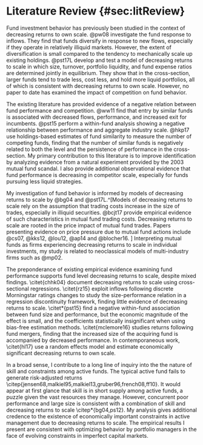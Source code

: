 # Literature Review {#sec:litReview}

Fund investment behavior has previously been studied in the context of decreasing returns to own scale. @pw08 investigate the fund response to inflows. They find that funds diversify in response to new flows, especially if they operate in relatively illiquid markets. However, the extent of diversification is small compared to the tendency to mechanically scale up existing holdings. @pst17L develop and test a model of decreasing returns to scale in which size, turnover, portfolio liquidity, and fund expense ratios are determined jointly in equilibrium. They show that in the cross-section, larger funds tend to trade less, cost less, and hold more liquid portfolios, all of which is consistent with decreasing returns to own scale. However, no paper to date has examined the impact of competition on fund behavior.

The existing literature has provided evidence of a negative relation between fund performance and competition. @ww11 find that entry by similar funds is associated with decreased flows, performance, and increased exit for incumbents.
@pst15 perform a within-fund analysis showing a negative relationship between performance and aggregate industry scale. 
@hkp17 use holdings-based estimates of fund similarity to measure the number of competing funds, finding that the number of similar funds is negatively related to both the level and the persistence of performance in the cross-section. My primary contribution to this literature is to improve identification by analyzing evidence from a natural experiment provided by the 2003 mutual fund scandal. I also provide additional observational evidence that fund performance is decreasing in competitor scale, especially for funds pursuing less liquid strategies.

My investigation of fund behavior is informed by models of decreasing returns to scale by @bg04 and @pst17L.^[Models of decreasing returns to scale rely on the assumption that trading costs increase in the size of trades, especially in illiquid securities. @bcjt17 provide empirical evidence of such characteristics in mutual fund trading costs. Decreasing returns to scale are rooted in the price impact of mutual fund trades. Papers presenting evidence on price pressure due to mutual fund actions include @cs07, @kks12, @lou12, @ap14 and @blocher16. ] Interpreting mutual funds as firms experiencing decreasing returns to scale in individual investments, my study is related to neoclassical models of multi-industry firms such as @mp02.

The preponderance of existing empirical evidence examining fund performance supports fund level decreasing returns to scale, despite mixed findings. \citet{chhk04} document decreasing returns to scale using cross-sectional regressions. \citet{rz15} exploit inflows following discrete Morningstar ratings changes to study the size-performance relation in a regression discontinuity framework, finding little evidence of decreasing returns to scale. \citet*{pst15} find a negative within-fund association between fund size and performance, but the economic magnitude of the effect is small, and the coefficients statistically insignificant when using bias-free estimation methods. \citet{mclemore16} studies returns following fund mergers, finding that the increased size of the acquiring fund is accompanied by decreased performance. In contemporaneous work, \citet{hl17} use a random effects model and estimate economically significant decreasing returns to own scale. 

In a broad sense, I contribute to a long line of inquiry into the the nature of skill and constraints among active funds. The typical active fund fails to generate risk-adjusted returns \citep{jensen68,malkiel95,malkiel13,gruber96,french08,ff10}. It would appear at first glance that skill is in short supply among active funds, a puzzle given the vast resources they manage. However, concurrent poor performance and large size is consistent with a combination of skill and decreasing returns to scale \citep*{bg04,ps12}. My analysis gives additional credence to the existence of economically important constraints in active management due to decreasing returns to scale. The empirical results I present are consistent with optimizing behavior by portfolio managers in the face of evolving constraints in imperfect capital markets.

